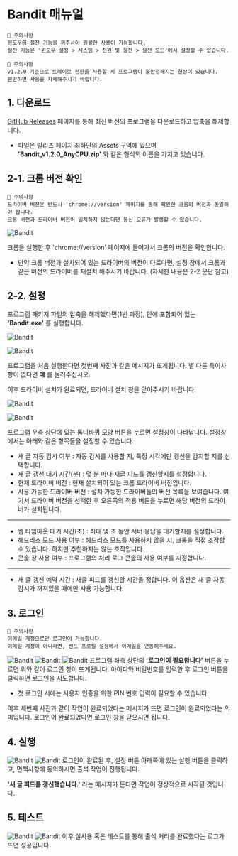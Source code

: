 # Bandit 매뉴얼

```
🚨 주의사항
윈도우의 절전 기능을 꺼주셔야 원활한 사용이 가능합니다.
절전 기능은 '윈도우 설정 > 시스템 > 전원 및 절전 > 절전 모드'에서 설정할 수 있습니다.
```
```
🚨 주의사항
v1.2.0 기준으로 트레이로 전환을 사용할 시 프로그램이 불안정해지는 현상이 있습니다.
웬만하면 사용을 자제해주시기 바랍니다.
```

## 1. 다운로드
[GitHub Releases](https://github.com/handbros/Bandit/releases/latest) 페이지를 통해 최신 버전의 프로그램을 다운로드하고 압축을 해제합니다.

 * 파일은 릴리즈 페이지 최하단의 Assets 구역에 있으며 __'Bandit_v1.2.0_AnyCPU.zip'__ 와 같은 형식의 이름을 가지고 있습니다.

## 2-1. 크롬 버전 확인

```
🚨 주의사항
드라이버 버전은 반드시 'chrome://version' 페이지를 통해 확인한 크롬의 버전과 동일해야 합니다.
크롬 버전과 드라이버 버전이 일치하지 않는다면 통신 오류가 발생할 수 있습니다.
```
![Bandit](./images/img003-1.png)

크롬을 실행한 후 'chrome://version' 페이지에 들어가서 크롬의 버전을 확인합니다.

 * 만약 크롬 버전과 설치되어 있는 드라이버의 버전이 다르다면, 설정 창에서 크롬과 같은 버전의 드라이버를 재설치 해주시기 바랍니다. (자세한 내용은 2-2 문단 참고)

## 2-2. 설정
프로그램 패키지 파일의 압축을 해제했다면(1번 과정), 안에 포함되어 있는 __'Bandit.exe'__ 를 실행합니다.

![Bandit](./images/img001.png)

![Bandit](./images/img002.png)

프로그램을 처음 실행한다면 첫번째 사진과 같은 메시지가 뜨게됩니다. 별 다른 특이사항이 없다면 __예__ 를 눌러주십시오.

이후 드라이버 설치가 완료되면, 드라이버 설치 창을 닫아주시기 바랍니다.

![Bandit](./images/img003.png)

![Bandit](./images/img004.png)

프로그램 우측 상단에 있는 톱니바퀴 모양 버튼을 누르면 설정창이 나타납니다. 설정창에서는 아래와 같은 항목들을 설정할 수 있습니다.

 * 새 글 자동 감시 여부 : 자동 감시를 사용할 지, 특정 시각에만 갱신을 감지할 지를 선택합니다.
 * 새 글 갱신 대기 시간(분) : 몇 분 마다 새글 피드를 갱신할지를 설정합니다.
 * 현재 드라이버 버전 : 현재 설치되어 있는 크롬 드라이버 버전입니다.
 * 사용 가능한 드라이버 버전 : 설치 가능한 드라이버들의 버전 목록을 보여줍니다. 여기서 드라이버 버전을 선택한 후 오른쪽의 적용 버튼을 누르면 해당 버전의 드라이버가 설치됩니다.

* * *

 * 웹 타임아웃 대기 시간(초) : 최대 몇 초 동안 서버 응답을 대기할지를 설정합니다.
 * 헤드리스 모드 사용 여부 : 헤드리스 모드를 사용하지 않을 시, 크롬을 직접 조작할 수 있습니다. 하지만 추천하지는 않는 조작입니다.
 * 콘솔 창 사용 여부 : 프로그램의 처리 로그 콘솔의 사용 여부를 지정합니다.

* * *
 * 새 글 갱신 예약 시간 : 새글 피드를 갱신할 시간을 정합니다. 이 옵션은 새 글 자동 감시가 꺼져있을 때에만 사용 가능합니다.

## 3. 로그인
```
🚨 주의사항
이메일 계정으로만 로그인이 가능합니다.
이메일 계정이 아니라면, 밴드 프로필 설정에서 이메일을 연동해주세요.
```

![Bandit](./images/img006.png)
![Bandit](./images/img008.png)
![Bandit](./images/img009.png)
프로그램 좌측 상단의 __'로그인이 필요합니다'__ 버튼을 누르면 위와 같이 로그인 창이 뜨게됩니다. 아이디와 비밀번호를 입력한 후 로그인 버튼을 클릭하면 로그인을 시도합니다.
 * 첫 로그인 시에는 사용자 인증을 위한 PIN 번호 입력이 필요할 수 있습니다. 

이후 세번째 사진과 같이 작업이 완료되었다는 메시지가 뜨면 로그인이 완료되었다는 의미입니다. 로그인이 완료되었다면 로그인 창을 닫으시면 됩니다.

## 4. 실행
![Bandit](./images/img010.png)
![Bandit](./images/img011.png)
로그인이 완료된 후, 설정 버튼 아래쪽에 있는 실행 버튼을 클릭하고, 면책사항에 동의하시면 출석 작업이 진행됩니다.

__'새 글 피드를 갱신했습니다.'__ 라는 메시지가 뜬다면 작업이 정상적으로 시작된 것입니다.

## 5. 테스트
![Bandit](./images/img012.png)
![Bandit](./images/img013.png)
이후 실사용 혹은 테스트를 통해 출석 처리를 완료했다는 로그가 뜨면 성공입니다.
